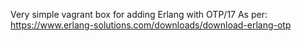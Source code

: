 Very simple vagrant box for adding Erlang with OTP/17
As per: https://www.erlang-solutions.com/downloads/download-erlang-otp
